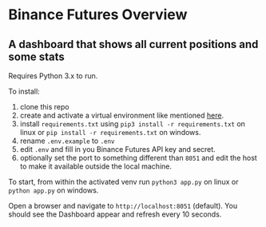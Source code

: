 # Binance Futures Overview
## A dashboard that shows all current positions and some stats

Requires Python 3.x to run.

To install: 
1. clone this repo
2. create and activate a virtual environment like mentioned [here](https://docs.python.org/3/library/venv.html).
3. install `requirements.txt` using `pip3 install -r requirements.txt` on linux or `pip install -r requirements.txt` on windows.
4. rename `.env.example` to `.env`
5. edit `.env` and fill in you Binance Futures API key and secret.
6. optionally set the port to something different than `8051` and edit the host to make it available outside the local machine.

To start, from within the activated venv run `python3 app.py` on linux or `python app.py` on windows.

Open a browser and navigate to `http://localhost:8051` (default). 
You should see the Dashboard appear and refresh every 10 seconds.

